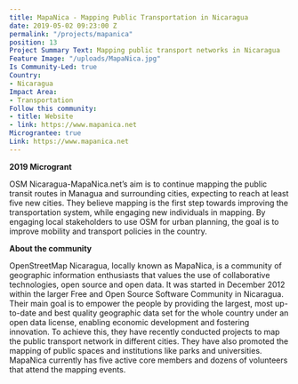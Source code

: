 ```yaml
---
title: MapaNica - Mapping Public Transportation in Nicaragua
date: 2019-05-02 09:23:00 Z
permalink: "/projects/mapanica"
position: 13
Project Summary Text: Mapping public transport networks in Nicaragua
Feature Image: "/uploads/MapaNica.jpg"
Is Community-Led: true
Country:
- Nicaragua
Impact Area:
- Transportation
Follow this community:
- title: Website
- link: https://www.mapanica.net
Micrograntee: true
Link: https://www.mapanica.net
---
```


**2019 Microgrant**  

OSM Nicaragua-MapaNica.net’s aim is to continue mapping the public transit routes in Managua and surrounding cities, expecting to reach at least five new cities. They believe mapping is the first step towards improving the transportation system, while engaging new individuals in mapping. By engaging local stakeholders to use OSM for urban planning, the goal is to improve mobility and transport policies in the country.   


**About the community**  

OpenStreetMap Nicaragua, locally known as MapaNica, is a community of geographic information enthusiasts that values the use of collaborative technologies, open source and open data. It was started in December 2012 within the larger Free and Open Source Software Community in Nicaragua. Their main goal is to empower the people by providing the largest, most up-to-date and best quality geographic data set for the whole country under an open data license, enabling economic development and fostering innovation. To achieve this, they have recently conducted projects to map the public transport network in different cities. They have also promoted the mapping of public spaces and institutions like parks and universities. MapaNica currently has five active core members and dozens of volunteers that attend the mapping events.